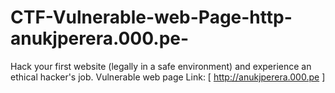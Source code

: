 # CTF-Vulnerable-web-Page-http-anukjperera.000.pe-
Hack your first website (legally in a safe environment) and experience an ethical hacker's job.
Vulnerable web page  Link:  [ http://anukjperera.000.pe ]
